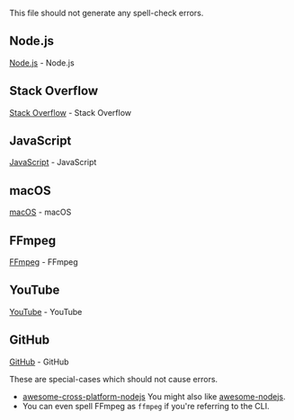 This file should not generate any spell-check errors.

## Node.js

[Node.js](https://foo.com) - Node.js

## Stack Overflow

[Stack Overflow](https://foo.com) - Stack Overflow

## JavaScript

[JavaScript](https://foo.com) - JavaScript

## macOS

[macOS](https://foo.com) - macOS

## FFmpeg

[FFmpeg](https://foo.com) - FFmpeg

## YouTube

[YouTube](https://foo.com) - YouTube

## GitHub

[GitHub](https://foo.com) - GitHub

These are special-cases which should not cause errors.

- [awesome-cross-platform-nodejs](https://github.com/bcoe/awesome-cross-platform-nodejs)
You might also like [awesome-nodejs](https://github.com/sindresorhus/awesome-nodejs).
- You can even spell FFmpeg as `ffmpeg` if you're referring to the CLI.
